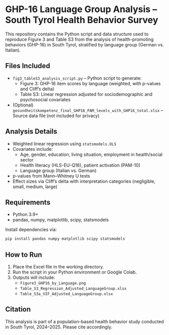 
# GHP-16 Language Group Analysis – South Tyrol Health Behavior Survey

This repository contains the Python script and data structure used to reproduce Figure 3 and Table S3 from the analysis of health-promoting behaviors (GHP-16) in South Tyrol, stratified by language group (German vs. Italian).

## Files Included

- `fig3_tableS3_analysis_script.py` – Python script to generate:
  - Figure 3: GHP-16 item scores by language (weighted, with p-values and Cliff’s delta)
  - Table S3: Linear regression adjusted for sociodemographic and psychosocial covariates
- (Optional) `gesundheitskompetenz_final_GHP16_PAM_levels_with_GHP16_total.xlsx` – Source data file (not included for privacy)

## Analysis Details

- Weighted linear regression using `statsmodels.OLS`
- Covariates include:
  - Age, gender, education, living situation, employment in health/social sector
  - Health literacy (HLS-EU-Q16), patient activation (PAM-10)
  - Language group (Italian vs. German)
- p-values from Mann–Whitney U tests
- Effect sizes via Cliff’s delta with interpretation categories (negligible, small, medium, large)

## Requirements

- Python 3.9+
- pandas, numpy, matplotlib, scipy, statsmodels

Install dependencies via:
```bash
pip install pandas numpy matplotlib scipy statsmodels
```

## How to Run

1. Place the Excel file in the working directory.
2. Run the script in your Python environment or Google Colab.
3. Outputs will include:
   - `Figure3_GHP16_by_Language.png`
   - `Table_S3_Regression_Adjusted_LanguageGroup.xlsx`
   - `Table_S3a_VIF_Adjusted_LanguageGroup.xlsx`

## Citation

This analysis is part of a population-based health behavior study conducted in South Tyrol, 2024–2025. Please cite accordingly.
